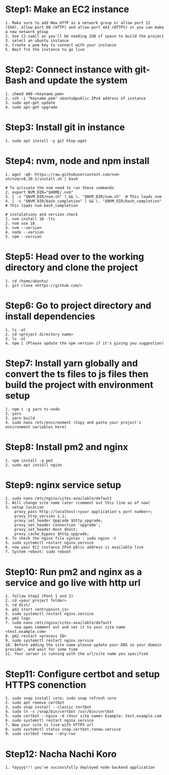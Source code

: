 # Step1: Make an EC2 instance

    1. Make sure to add New HTTP as a network group or allow port 22 (SSH), allow port 80 (HTTP) and allow port 443 (HTTPS) or you can make a new network gtoup
    2. Use t2.samll as you'll be needing 2GB of space to build the project
    3. select an ubuntu instance
    4. Create a pem key to connect with your instance
    5. Wait fro the instance to go live

# Step2: Connect instance with git-Bash and update the system

    1. chmod 400 <keyname.pem>
    2. ssh -i "keyname.pem" ubuntu@public IPv4 address of instance
    3. sudo apt-get update
    4. sudo apt-get upgrade

# Step3: Install git in instance

    1. sudo apt install -y git htop wget

# Step4: nvm, node and npm install

    1. wget -qO- https://raw.githubusercontent.com/nvm-sh/nvm/v0.39.1/install.sh | bash

    # To activate the nvm need to run these commands
    2. export NVM_DIR="$HOME/.nvm"
    3. [ -s "$NVM_DIR/nvm.sh" ] && \. "$NVM_DIR/nvm.sh"  # This loads nvm
    4. [ -s "$NVM_DIR/bash_completion" ] && \. "$NVM_DIR/bash_completion"  # This loads nvm bash_completion

    # instalations and version check
    1. nvm install 18 -lts
    2. nvm use 18
    3. nvm --version
    4. node --version
    5. npm --version

# Step5: Head over to the working directory and clone the project

    1. cd /home/ubuntu/
    2. git clone <https://github.com/>

# Step6: Go to project directory and install dependencies

    1. ls -al
    2. cd <project directory name>
    3. ls -al
    4. npm i (Please update the npm version if it's giving you suggestion)

# Step7: Install yarn globally and convert the ts files to js files then build the project with environment setup

    1. npm i -g yarn ts-node
    2. yarn
    3. yarn build
    4. sudo nano /etc/environment (Copy and paste your project's environment variables here)

# Step8: Install pm2 and nginx

    1. npm install -g pm2
    2. sudo apt install nginx

# Step9: nginx service setup

    1. sudo nano /etc/nginx/sites-available/default
    2. Will change site name later (comment out this line as of now)
    3. setup location
        proxy_pass http://localhost:<your application's port number>;
        proxy_http_version 1.1;
        proxy_set_header Upgrade $http_upgrade;
        proxy_set_header Connection 'upgrade';
        proxy_set_header Host $host;
        proxy_cache_bypass $http_upgrade;
    4. To check the nginx file syntax : sudo nginx -t
    5. sudo systemctl restart nginx.service
    6. now your EC2 instance IPv4 pblic address is available live
    7. System reboot: sudo reboot

# Step10: Run pm2 and nginx as a service and go live with http url

    1. follow Step2 (Pont 1 and 2)
    2. cd <your project folder>
    3. cd dist/
    4. pm2 start <entrypoint.js>
    5. sudo systemctl restart nginx.service
    6. pm2 logs
    7. sudo nano /etc/nginx/sites-available/default
        now open comment out and set it to your site name <test.example.com>
    8. pm2 restart <process ID>
    9. sudo systemctl restart nginx.service
    10. Before adding the site name please update your DNS in your domain provider, and wait for some time
    11. Your server is running with the url/site name you specified

# Step11: Configure certbot and setup HTTPS conenction

    1. sudo snap install core; sudo snap refresh core
    2. sudo apt remove certbot
    3. sudo snap install --classic certbot
    4. sudo ln -s /snap/bin/certbot /usr/bin/certbot
    5. sudo certbot --nginx -d <Your site name> Example: test.example.com
    6. sudo systemctl restart nginx.service
    7. Now your site is live with HTTPS url
    8. sudo systemctl status snap.certbot.renew.service
    9. sudo certbot renew --dry-run

# Step12: Nacha Nachi Koro

    1. Yayyyy!!! you've successfully deployed node backend application

